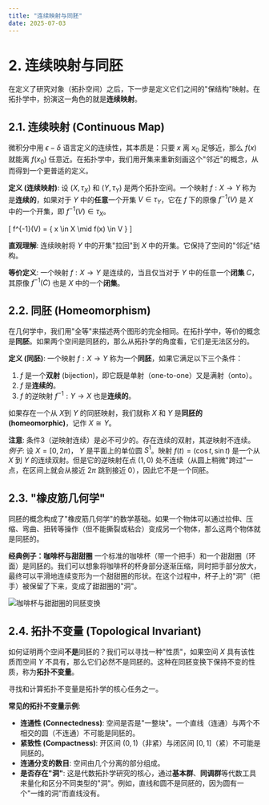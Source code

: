 ```yaml
---
title: "连续映射与同胚"
date: 2025-07-03
---
```


# 2. 连续映射与同胚

在定义了研究对象（拓扑空间）之后，下一步是定义它们之间的"保结构"映射。在拓扑学中，扮演这一角色的就是**连续映射**。

## 2.1. 连续映射 (Continuous Map)

微积分中用 $\epsilon-\delta$ 语言定义的连续性，其本质是：只要 $x$ 离 $x_0$ 足够近，那么 $f(x)$ 就能离 $f(x_0)$ 任意近。在拓扑学中，我们用开集来重新刻画这个"邻近"的概念，从而得到一个更普适的定义。

**定义 (连续映射)**:
设 $(X, \tau_X)$ 和 $(Y, \tau_Y)$ 是两个拓扑空间。一个映射 $f: X \to Y$ 称为是**连续的**，如果对于 $Y$ 中的**任意**一个开集 $V \in \tau_Y$，它在 $f$ 下的原像 $f^{-1}(V)$ 是 $X$ 中的一个开集，即 $f^{-1}(V) \in \tau_X$。

\[ f^{-1}(V) = \{ x \in X \mid f(x) \in V \} \]

**直观理解**: 连续映射将 $Y$ 中的开集"拉回"到 $X$ 中的开集。它保持了空间的"邻近"结构。

**等价定义**:
一个映射 $f: X \to Y$ 是连续的，当且仅当对于 $Y$ 中的任意一个**闭集** $C$，其原像 $f^{-1}(C)$ 也是 $X$ 中的一个**闭集**。

## 2.2. 同胚 (Homeomorphism)

在几何学中，我们用"全等"来描述两个图形的完全相同。在拓扑学中，等价的概念是**同胚**。如果两个空间是同胚的，那么从拓扑学的角度看，它们是无法区分的。

**定义 (同胚)**:
一个映射 $f: X \to Y$ 称为一个**同胚**，如果它满足以下三个条件：
1.  $f$ 是一个**双射** (bijection)，即它既是单射（one-to-one）又是满射（onto）。
2.  $f$ 是**连续的**。
3.  $f$ 的逆映射 $f^{-1}: Y \to X$ 也是**连续的**。

如果存在一个从 $X$到 $Y$ 的同胚映射，我们就称 $X$ 和 $Y$ 是**同胚的 (homeomorphic)**，记作 $X \cong Y$。

**注意**: 条件3（逆映射连续）是必不可少的。存在连续的双射，其逆映射不连续。
*例子*: 设 $X=[0, 2\pi)$， $Y$ 是平面上的单位圆 $S^1$。映射 $f(t) = (\cos t, \sin t)$ 是一个从 $X$ 到 $Y$ 的连续双射。但是它的逆映射在点 $(1,0)$ 处不连续（从圆上稍微"跨过"一点，在区间上就会从接近 $2\pi$ 跳到接近 $0$），因此它不是一个同胚。

## 2.3. "橡皮筋几何学"

同胚的概念构成了"橡皮筋几何学"的数学基础。如果一个物体可以通过拉伸、压缩、弯曲、扭转等操作（但不能撕裂或粘合）变成另一个物体，那么这两个物体就是同胚的。

**经典例子：咖啡杯与甜甜圈**
一个标准的咖啡杯（带一个把手）和一个甜甜圈（环面）是同胚的。我们可以想象将咖啡杯的杯身部分逐渐压缩，同时把手部分放大，最终可以平滑地连续变形为一个甜甜圈的形状。在这个过程中，杯子上的"洞"（把手）被保留了下来，变成了甜甜圈的"洞"。

![咖啡杯与甜甜圈的同胚变换](https://upload.wikimedia.org/wikipedia/commons/thumb/1/1a/Mug_and_Torus_morphism.gif/220px-Mug_and_Torus_morphism.gif)

## 2.4. 拓扑不变量 (Topological Invariant)

如何证明两个空间**不是**同胚的？我们可以寻找一种"性质"，如果空间 $X$ 具有该性质而空间 $Y$ 不具有，那么它们必然不是同胚的。这种在同胚变换下保持不变的性质，称为**拓扑不变量**。

寻找和计算拓扑不变量是拓扑学的核心任务之一。

**常见的拓扑不变量示例**:
-   **连通性 (Connectedness)**: 空间是否是"一整块"。一个直线（连通）与两个不相交的圆（不连通）不可能是同胚的。
-   **紧致性 (Compactness)**: 开区间 $(0, 1)$（非紧）与闭区间 $[0, 1]$（紧）不可能是同胚的。
-   **连通分支的数目**: 空间由几个分离的部分组成。
-   **是否存在"洞"**: 这是代数拓扑学研究的核心，通过**基本群**、**同调群**等代数工具来量化和区分不同类型的"洞"。例如，直线和圆不是同胚的，因为圆有一个"一维的洞"而直线没有。 